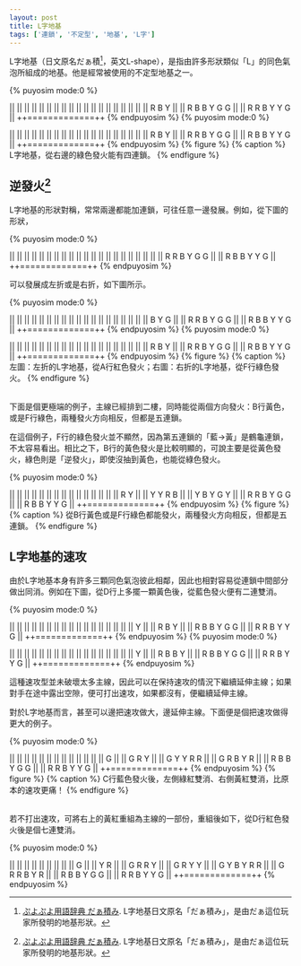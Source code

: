 ```yaml
---
layout: post
title: L字地基
tags: ['連鎖', '不定型', '地基', 'L字']
---
```


L字地基（日文原名だぁ積[^1]，英文L-shape），是指由許多形狀類似「L」的同色氣泡所組成的地基。他是經常被使用的不定型地基之一。

{% puyosim mode:0 %}
                 
||             ||
||             ||
||             ||
||             ||
||             ||
||             ||
||             ||
||             ||
||             ||
||   R   B Y   ||
|| R B B Y G G ||
|| R R B Y Y G ||
++=============++
{% endpuyosim %}
{% puyosim mode:0 %}
                 
||             ||
||             ||
||             ||
||             ||
||             ||
||             ||
||             ||
||             ||
||             ||
||     R B Y   ||
|| R R B Y G G ||
|| R B B Y Y G ||
++=============++
{% endpuyosim %}
{% figure %}
{% caption %}
L字地基，從右邊的綠色發火能有四連鎖。
{% endfigure %}

## 逆發火[^1]

L字地基的形狀對稱，常常兩邊都能加連鎖，可往任意一邊發展。例如，從下圖的形狀，

{% puyosim mode:0 %}
                 
||             ||
||             ||
||             ||
||             ||
||             ||
||             ||
||             ||
||             ||
||             ||
||             ||
|| R R B Y G G ||
|| R B B Y Y G ||
++=============++
{% endpuyosim %}

可以發展成左折或是右折，如下圖所示。

{% puyosim mode:0 %}
                 
||             ||
||             ||
||             ||
||             ||
||             ||
||             ||
||             ||
||             ||
||             ||
||   B Y G     ||
|| R R B Y G G ||
|| R B B Y Y G ||
++=============++
{% endpuyosim %}
{% puyosim mode:0 %}
                 
||             ||
||             ||
||             ||
||             ||
||             ||
||             ||
||             ||
||             ||
||             ||
||     R B Y   ||
|| R R B Y G G ||
|| R B B Y Y G ||
++=============++
{% endpuyosim %}
{% figure %}
{% caption %}
左圖：左折的L字地基，從A行紅色發火；右圖：右折的L字地基，從F行綠色發火。
{% endfigure %}

<br/>
下面是個更極端的例子，主線已經排到二樓，同時能從兩個方向發火：B行黃色，或是F行綠色，兩種發火方向相反，但都是五連鎖。

在這個例子，F行的綠色發火並不顯然，因為第五連鎖的「藍→黃」是鶴龜連鎖，不太容易看出。相比之下，B行的黃色發火是比較明顯的，可說主要是從黃色發火，綠色則是「逆發火」，即使沒抽到黃色，也能從綠色發火。

{% puyosim mode:0 %}
                 
||             ||
||             ||
||             ||
||             ||
||             ||
||             ||
||             ||
|| R   Y       ||
|| Y Y R B     ||
|| Y B Y G Y   ||
|| R R B Y G G ||
|| R B B Y Y G ||
++=============++
{% endpuyosim %}
{% figure %}
{% caption %}
從B行黃色或是F行綠色都能發火，兩種發火方向相反，但都是五連鎖。
{% endfigure %}

## L字地基的速攻

由於L字地基本身有許多三顆同色氣泡彼此相鄰，因此也相對容易從連鎖中間部分做出同消。例如在下圖，從D行上多擺一顆黃色後，從藍色發火便有二連雙消。

{% puyosim mode:0 %}
                 
||             ||
||             ||
||             ||
||             ||
||             ||
||             ||
||             ||
||             ||
||       Y     ||
||   R   B Y   ||
|| R B B Y G G ||
|| R R B Y Y G ||
++=============++
{% endpuyosim %}
{% puyosim mode:0 %}
                 
||             ||
||             ||
||             ||
||             ||
||             ||
||             ||
||             ||
||             ||
||       Y     ||
||   R B B Y   ||
|| R B B Y G G ||
|| R R B Y Y G ||
++=============++
{% endpuyosim %}

這種速攻型並未破壞太多主線，因此可以在保持速攻的情況下繼續延伸主線；如果對手在途中露出空隙，便可打出速攻，如果都沒有，便繼續延伸主線。

對於L字地基而言，甚至可以邊把速攻做大，邊延伸主線。下面便是個把速攻做得更大的例子。

{% puyosim mode:0 %}
                 
||             ||
||             ||
||             ||
||             ||
||             ||
||             ||
||   G         ||
||   G   R Y   ||
|| G Y   Y R R ||
|| G R   B Y R ||
|| R B B Y G G ||
|| R R B Y Y G ||
++=============++
{% endpuyosim %}
{% figure %}
{% caption %}
C行藍色發火後，左側綠紅雙消、右側黃紅雙消，比原本的速攻更痛！
{% endfigure %}

<br/>
若不打出速攻，可將右上的黃紅重組為主線的一部份，重組後如下，從D行紅色發火後是個七連雙消。

{% puyosim mode:0 %}
                 
||             ||
||             ||
||             ||
||             ||
||           G ||
||         Y R ||
||   G   R R Y ||
||   G   R Y Y ||
|| G Y B Y R R ||
|| G R R B Y R ||
|| R B B Y G G ||
|| R R B Y Y G ||
++=============++
{% endpuyosim %}

[^1]: [ぷよぷよ用語辞典 だぁ積み](https://www26.atwiki.jp/puyowords/pages/83.html). L字地基日文原名「だぁ積み」，是由だぁ這位玩家所發明的地基形狀。
